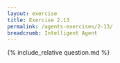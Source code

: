 ```yaml
---
layout: exercise
title: Exercise 2.13
permalink: /agents-exercises/2-13/
breadcrumb: Intelligent Agent
---
```


{% include_relative question.md %}
